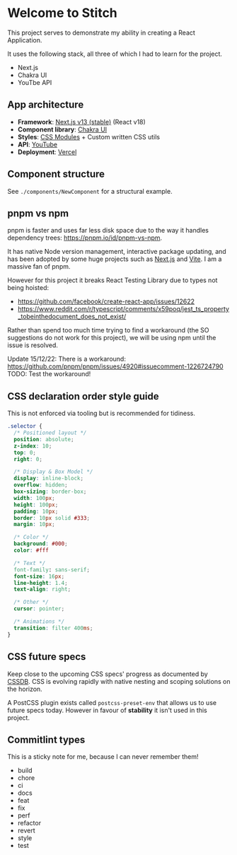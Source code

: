 # Welcome to Stitch

This project serves to demonstrate my ability in creating a React Application.

It uses the following stack, all three of which I had to learn for the project.

- Next.js
- Chakra UI
- YouTbe API

## App architecture

- **Framework**: [Next.js v13 (stable)](https://nextjs.org/docs/getting-started) (React v18)
- **Component library**: [Chakra UI](https://chakra-ui.com/)
- **Styles**: [CSS Modules](https://nextjs.org/docs/basic-features/built-in-css-support#adding-component-level-css) + Custom written CSS utils
- **API**: [YouTube](https://developers.google.com/youtube/)
- **Deployment**: [Vercel](https://vercel.com/)

## Component structure

See `./components/NewComponent` for a structural example.

## pnpm vs npm

pnpm is faster and uses far less disk space due to the way it handles dependency
trees: https://pnpm.io/id/pnpm-vs-npm.

It has native Node version management, interactive package updating, and has
been adopted by some huge projects such as [Next.js](https://github.com/vercel/next.js)
and [Vite](https://github.com/vitejs/vite). I am a massive fan of pnpm.

However for this project it breaks React Testing Library due to types not being
hoisted:

- https://github.com/facebook/create-react-app/issues/12622
- https://www.reddit.com/r/typescript/comments/x59poq/jest_ts_property_tobeinthedocument_does_not_exist/

Rather than spend too much time trying to find a workaround (the SO suggestions
do not work for this project), we will be using npm until the issue is resolved.

Update 15/12/22: There is a workaround: https://github.com/pnpm/pnpm/issues/4920#issuecomment-1226724790
TODO: Test the workaround!

## CSS declaration order style guide

This is not enforced via tooling but is recommended for tidiness.

```css
.selector {
  /* Positioned layout */
  position: absolute;
  z-index: 10;
  top: 0;
  right: 0;

  /* Display & Box Model */
  display: inline-block;
  overflow: hidden;
  box-sizing: border-box;
  width: 100px;
  height: 100px;
  padding: 10px;
  border: 10px solid #333;
  margin: 10px;

  /* Color */
  background: #000;
  color: #fff

  /* Text */
  font-family: sans-serif;
  font-size: 16px;
  line-height: 1.4;
  text-align: right;

  /* Other */
  cursor: pointer;

  /* Animations */
  transition: filter 400ms;
}
```

## CSS future specs

Keep close to the upcoming CSS specs' progress as documented by [CSSDB](https://cssdb.org/#all-property). CSS is evolving rapidly with native nesting and scoping solutions on the horizon.

A PostCSS plugin exists called `postcss-preset-env` that allows us to use future
specs today. However in favour of **stability** it isn't used in this project.

## Commitlint types

This is a sticky note for me, because I can never remember them!

- build
- chore
- ci
- docs
- feat
- fix
- perf
- refactor
- revert
- style
- test
